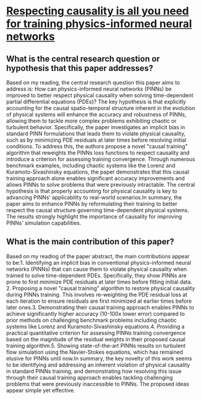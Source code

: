 # [Respecting causality is all you need for training physics-informed   neural networks](https://arxiv.org/abs/2203.07404)

## What is the central research question or hypothesis that this paper addresses?

Based on my reading, the central research question this paper aims to address is: How can physics-informed neural networks (PINNs) be improved to better respect physical causality when solving time-dependent partial differential equations (PDEs)? The key hypothesis is that explicitly accounting for the causal spatio-temporal structure inherent in the evolution of physical systems will enhance the accuracy and robustness of PINNs, allowing them to tackle more complex problems exhibiting chaotic or turbulent behavior. Specifically, the paper investigates an implicit bias in standard PINN formulations that leads them to violate physical causality, such as by minimizing PDE residuals at later times before resolving initial conditions. To address this, the authors propose a novel "causal training" algorithm that reweights the PINNs loss functions to respect causality and introduce a criterion for assessing training convergence. Through numerous benchmark examples, including chaotic systems like the Lorenz and Kuramoto-Sivashinsky equations, the paper demonstrates that this causal training approach alone enables significant accuracy improvements and allows PINNs to solve problems that were previously intractable. The central hypothesis is that properly accounting for physical causality is key to advancing PINNs' applicability to real-world scenarios.In summary, the paper aims to enhance PINNs by reformulating their training to better respect the causal structure governing time-dependent physical systems. The results strongly highlight the importance of causality for improving PINNs' simulation capabilities.


## What is the main contribution of this paper?

Based on my reading of the paper abstract, the main contributions appear to be:1. Identifying an implicit bias in conventional physics-informed neural networks (PINNs) that can cause them to violate physical causality when trained to solve time-dependent PDEs. Specifically, they show PINNs are prone to first minimize PDE residuals at later times before fitting initial data. 2. Proposing a novel "causal training" algorithm to restore physical causality during PINNs training. This involves re-weighting the PDE residual loss at each iteration to ensure residuals are first minimized at earlier times before later ones.3. Demonstrating their causal training approach enables PINNs to achieve significantly higher accuracy (10-100x lower error) compared to prior methods on challenging benchmark problems including chaotic systems like Lorenz and Kuramoto-Sivashinsky equations.4. Providing a practical quantitative criterion for assessing PINNs training convergence based on the magnitude of the residual weights in their proposed causal training algorithm.5. Showing state-of-the-art PINNs results on turbulent flow simulation using the Navier-Stokes equations, which has remained elusive for PINNs until now.In summary, the key novelty of this work seems to be identifying and addressing an inherent violation of physical causality in standard PINNs training, and demonstrating how resolving this issue through their causal training approach enables tackling challenging problems that were previously inaccessible to PINNs. The proposed ideas appear simple yet effective.
